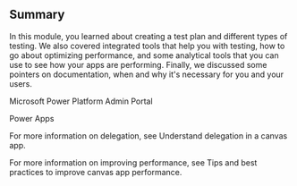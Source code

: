 ## Summary

In this module, you learned about creating a test plan and different types of testing. We also covered integrated tools that help you with testing, how to go about optimizing performance, and some analytical tools that you can use to see how your apps are performing. Finally, we discussed some pointers on documentation, when and why it's necessary for you and your users.

Microsoft Power Platform Admin Portal

Power Apps

For more information on delegation, see Understand delegation in a canvas app.

For more information on improving performance, see Tips and best practices to improve canvas app performance.


